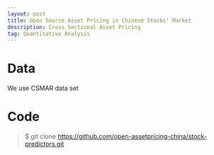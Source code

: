 ```yaml
---
layout: post 
title: Open Source Asset Pricing in Chinese Stocks' Market
description: Cross Sectional Asset Pricing
tag: Quantitative Analysis
---
```


# Data
We use CSMAR data set

# Code
> $ git clone https://github.com/open-assetpricing-china/stock-predictors.git
